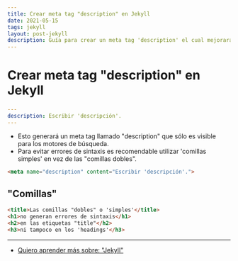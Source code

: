 ```yaml
---
title: Crear meta tag "description" en Jekyll
date: 2021-05-15
tags: jekyll
layout: post-jekyll
description: Guía para crear un meta tag 'description' el cual mejorará el SEO de la página.
---
```


# Crear meta tag "description" en Jekyll

````yaml
---
description: Escribir 'descripción'.
---
````

- Esto generará un meta tag llamado "description" que sólo es visible para los motores de búsqueda.
- Para evitar errores de sintaxis es recomendable utilizar 'comillas simples' en vez de las "comillas dobles".

````html
<meta name="description" content="Escribir 'descripción'.">
````

## "Comillas"

````html
<title>Las comillas "dobles" o 'simples'</title>
<h1>no generan errores de sintaxis</h1>
<h2>en las etiquetas "title"</h2>
<h3>ni tampoco en los 'headings'</h3>
````

***

- [Quiero aprender más sobre: "Jekyll"](../00/jekyll)
